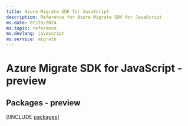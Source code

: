 ```yaml
---
title: Azure Migrate SDK for JavaScript
description: Reference for Azure Migrate SDK for JavaScript
ms.date: 07/29/2024
ms.topic: reference
ms.devlang: javascript
ms.service: migrate
---
```

# Azure Migrate SDK for JavaScript - preview
## Packages - preview
[!INCLUDE [packages](migrate-index.md)]